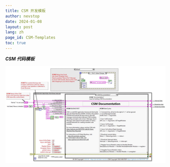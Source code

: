 ```yaml
---
title: CSM 开发模板
author: nevstop
date: 2024-01-08
layout: post
lang: zh
page_id: CSM-Templates
toc: true
---
```


_**CSM 代码模板**_

![image](assets/img/CSM%20Without%20Event%20Structure%20Template.png)

<!-- CSM 代码模板介绍:
[English](src/help/NEVSTOP/Communicable%20State%20Machine(CSM)/Template%20Description(EN).md) | [中文](src/help/NEVSTOP/Communicable%20State%20Machine(CSM)/Template%20Description(CN).md) -->